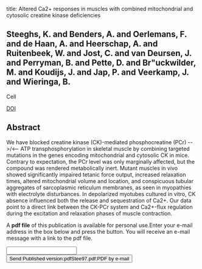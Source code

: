 title: Altered Ca2+ responses in muscles with combined mitochondrial and cytosolic creatine kinase deficiencies

## Steeghs, K. and Benders, A. and Oerlemans, F. and de Haan, A. and Heerschap, A. and Ruitenbeek, W. and Jost, C. and van Deursen, J. and Perryman, B. and Pette, D. and Br"uckwilder, M. and Koudijs, J. and Jap, P. and Veerkamp, J. and Wieringa, B.
Cell

<a href="https://doi.org/10.1016/S0092-8674(00)80186-5">DOI</a>

## Abstract
We have blocked creatine kinase (CK)-mediated phosphocreatine (PCr) -->/<-- ATP transphosphorylation in skeletal muscle by combining targeted mutations in the genes encoding mitochondrial and cytosolic CK in mice. Contrary to expectation, the PCr level was only marginally affected, but the compound was rendered metabolically inert. Mutant muscles in vivo showed significantly impaired tetanic force output, increased relaxation times, altered mitochondrial volume and location, and conspicuous tubular aggregates of sarcoplasmic reticulum membranes, as seen in myopathies with electrolyte disturbances. In depolarized myotubes cultured in vitro, CK absence influenced both the release and sequestration of Ca2+. Our data point to a direct link between the CK-PCr system and Ca2+-flux regulation during the excitation and relaxation phases of muscle contraction.

A <b>pdf file</b> of this publication is available for personal use.Enter your e-mail address in the box below and press the button. You will receive an e-mail message with a link to the pdf file.
<form action="sender.php">  <input type="text" name="email">  <input type="submit" value="Send Published version:pdfStee97.pdf:PDF by e-mail"></form>